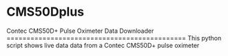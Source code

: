 # CMS50Dplus
Contec CMS50D+ Pulse Oximeter Data Downloader =============================================  This python script shows  live data  data from a Contec  CMS50D+ pulse oximeter 
